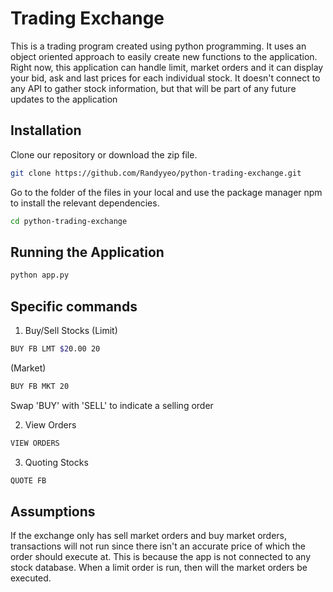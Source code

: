 # Trading Exchange

This is a trading program created using python programming. It uses an object oriented approach to easily create new functions to the application. 
Right now, this application can handle limit, market orders and it can display your bid, ask and last prices for each individual stock. 
It doesn't connect to any API to gather stock information, but that will be part of any future updates to the application


## Installation

Clone our repository or download the zip file.

```bash
git clone https://github.com/Randyyeo/python-trading-exchange.git
```

Go to the folder of the files in your local and use the package manager npm to install the relevant dependencies.

```bash
cd python-trading-exchange
```

## Running the Application 

```bash
python app.py
```

## Specific commands

1. Buy/Sell Stocks
(Limit)
```bash
BUY FB LMT $20.00 20
```
(Market)
```bash
BUY FB MKT 20
```
Swap 'BUY' with 'SELL' to indicate a selling order

2. View Orders
```bash
VIEW ORDERS
```

3. Quoting Stocks
```bash
QUOTE FB
```

## Assumptions

If the exchange only has sell market orders and buy market orders, transactions will not run since there isn't an accurate price of which the order should execute at. This is because the app is not connected to any stock database. When a limit order is run, then will the market orders be executed.
